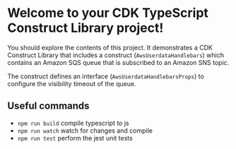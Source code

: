 # Welcome to your CDK TypeScript Construct Library project!

You should explore the contents of this project. It demonstrates a CDK Construct Library that includes a construct (`AwsUserdataHandlebars`)
which contains an Amazon SQS queue that is subscribed to an Amazon SNS topic.

The construct defines an interface (`AwsUserdataHandlebarsProps`) to configure the visibility timeout of the queue.

## Useful commands

 * `npm run build`   compile typescript to js
 * `npm run watch`   watch for changes and compile
 * `npm run test`    perform the jest unit tests